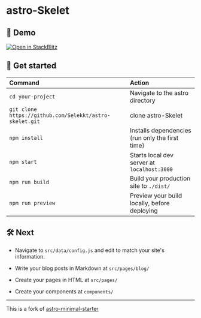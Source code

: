 # astro-Skelet


## 👀 Demo
[![Open in StackBlitz](https://developer.stackblitz.com/img/open_in_stackblitz.svg)](https://stackblitz.com/github/selekkt/astro-skelet/tree/main)


## 🚀 Get started

| Command												| Action										 |
|:------------------------------------------------------|:-----------------------------------------------|
| `cd your-project`										| Navigate to the astro directory                |
| `git clone https://github.com/Selekkt/astro-skelet.git` | clone astro-Skelet 							 |
| `npm install`											| Installs dependencies (run only the first time)|
| `npm start`											| Starts local dev server at `localhost:3000`    |
| `npm run build`										| Build your production site to `./dist/`        |
| `npm run preview`										| Preview your build locally, before deploying   |


## 🛠 Next
- Navigate to `src/data/config.js` and edit to match your site's information.

- Write your blog posts in Markdown at `src/pages/blog/`

- Create your pages in HTML at `src/pages/`

- Create your components at `components/`

---

This is a fork of [astro-minimal-starter](https://github.com/jaydanurwin/astro-minimal-starter/)
